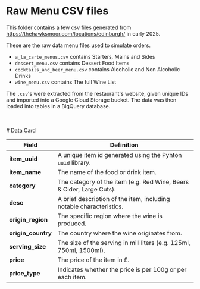 # Raw Menu CSV files
This folder contains a few csv files generated from 
https://thehawksmoor.com/locations/edinburgh/ in early 2025.

These are the raw data menu files used to simulate orders. 

- `a_la_carte_menus.csv` contains Starters, Mains and Sides
- `dessert_menu.csv` contains Dessert Food Items
- `cocktails_and_beer_menu.csv` contains Alcoholic and Non Alcoholic Drinks
- `wine_menu.csv` contains The full Wine List

The `.csv`'s were extracted from the restaurant's website, given unique IDs and imported into a Google Cloud Storage bucket. The data was then loaded into tables in a BigQuery database. 

<br>
<br>
# Data Card

| Field          | Definition |
|---------------|------------|
| **item_uuid**  | A unique item id generated using the Pyhton `uuid` library. |
| **item_name**  | The name of the food or drink item. |
| **category**   | The category of the item (e.g. Red Wine, Beers & Cider, Large Cuts). |
| **desc**       | A brief description of the item, including notable characteristics. |
| **origin_region** | The specific region where the wine is produced. |
| **origin_country** | The country where the wine originates from. |
| **serving_size** | The size of the serving in milliliters (e.g. 125ml, 750ml, 1500ml). |
| **price**      | The price of the item in £. |
| **price_type** | Indicates whether the price is per 100g or per each item. |

